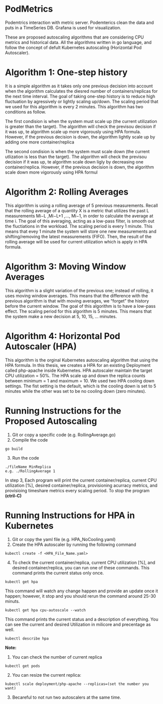 # PodMetrics
Podemtrics interaction with metric server. Podemterics clean the data and puts in a TimeSeries DB. Grafana is used for visualization.

These are proposed autoscaling algorithms that are considering CPU metrics and historical data. All the algorithms written in go language, and follow the concept of defult Kubernetes autoscaling (Horizontal Pod Autoscaler).  

# Algorithm 1: One-step history
It is a simple algorithm as it takes only one previous decision into account when the algorithm calculates the diesred number of containers/replicas for the next time interval. The goal of taking one-step history is to reduce high fluctuation by agressively or lightly scaling up/down. The scaling period that we used for this algorithm is every 2 minutes. This algorithm has two conditions as follow. 

The first condision is when the system must scale up (the current utilization is greater than the target). The algorithm will check the previsou decision if it was up, te algorithm scale up more vigorously using HPA formula. However, if the previous decision is down, the algorithm lightly scale up by adding one more container/replica

The second condision is when the system must scale down (the current utlization is less than the target). The algorithm will check the previsou decision if it was up, te algorithm scale down ligly by decreasing one container/replica. However, if the previous decision is down, the algorithm scale down more vigorously using HPA formul

# Algorithm 2: Rolling Averages
This algorithm is using a rolling average of 5 previous measurements. Recall that the rolling average of a quantity X is a metric that utilizes the past L measurements Mi−L ,Mi−L+1 ,..., Mi−1, in order to calculate the average at time i. The goal of this averaging, acting as a low-pass filter, is smooth out the fluctiations in the workload. The scaling period is every 1 minute. This means that evey 1 minute the system will store one new measurements and shifting/removing the latest measurements (FIFO). Then, the result of the rolling average will be used for current utilization which is apply in HPA formula. 

# Algorithm 3: Moving Window Averages
This algorithm is a slight variation of the previous one; instead of rolling, it uses moving window averages. This means that the difference with the previous algorithm is that with moving averages, we “forget” the history before the current window. The goal of this algorithm is to have a low-pass effect. The scaling period for this algorithm is 5 minutes. This means that the system make a new decision at 5, 10, 15, ... minutes. 

# Algorithm 4: Horizontal Pod Autoscaler (HPA)
This algorithm is the orginal Kubernetes autoscaling algorithm that using the HPA formula. In this thesis, we creates a HPA for an existing Deployment called php-apache inside Kubernetes. HPA autoscaler maintain the target CPU utilization = 50%. The HPA scale up and down the replica counts between minimum = 1 and maximum = 10. We used two HPA cooling down settings. The fist setting is the default, which is the cooling down is set to 5 minutes while the other was set to be no cooling down (zero minutes). 

# Running Instructions for the Proposed Autoscaling
1. Git or copy a specific code (e.g. RollingAverage.go)
2. Compile the code 
``` 
go build
```
3. Run the code 
```
./fileName MinReplica
e.g. ./RollingAverage 1
```

In step 3, Each program will print the current container/replica, current CPU utilization [%], desired container/replica, provisioning acurracy metrics, and provisioing timeshare metrics every scaling period. To stop the program **(ctril-C)**

# Running Instructions for HPA in Kubernetes
1. Git or copy the yaml file (e.g. HPA_NoCooling.yaml)
2. Create the HPA autoscaler by running the following command
```
kubectl create -f <HPA_File_Name.yaml>
```
4. To check the current container/replica, current CPU utilization [%], and desired container/replica, you can run one of these commands. 
This command prints the current status only once. 
```
kubectl get hpa
```
This command will watch any change happen and provide an update once it happen; however, it stop and you should rerun the command around 25-30 minuts. 
```
kubectl get hpa cpu-autoscale --watch
```
This command prints the current status and a description of everything. You can see the current and desired Utilization in milicore and precentage as well.  
```
kubectl describe hpa
```

**Note:**
1. You can check the number of current replica 
```
kubectl get pods
```

2. You can resize the current replica: 
```
kubectl scale deployment/php-apache --replicas=(set the number you want)
```
3. Becareful to not run two autoscalers at the same time. 
